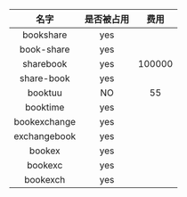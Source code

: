 |名字|是否被占用|费用|
|:--:|:--:|:--:|
|bookshare|yes||
|book-share|yes||
|sharebook|yes|100000|
|share-book|yes||
|booktuu|NO|55|
|booktime|yes|
|bookexchange|yes||
|exchangebook|yes||
|bookex|yes||
|bookexc|yes||
|bookexch|yes||
